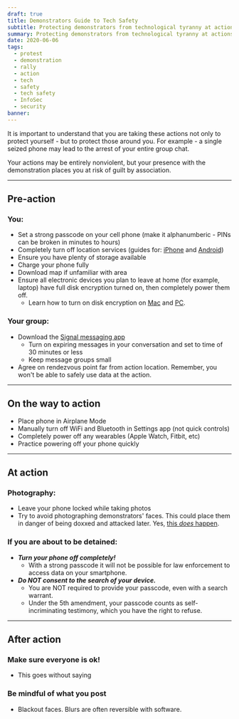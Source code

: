 ```yaml
---
draft: true
title: Demonstrators Guide to Tech Safety
subtitle: Protecting demonstrators from technological tyranny at actions
summary: Protecting demonstrators from technological tyranny at actions
date: 2020-06-06
tags:
  - protest
  - demonstration
  - rally
  - action
  - tech
  - safety
  - tech safety
  - InfoSec
  - security
banner:
---
```


It is important to understand that you are taking these actions not only to protect yourself - but to protect those around you. For example - a single seized phone may lead to the arrest of your entire group chat.

Your actions may be entirely nonviolent, but your presence with the demonstration places you at risk of guilt by association.

---

## Pre-action

### You:

- Set a strong passcode on your cell phone (make it alphanumberic - PINs can be broken in minutes to hours)
- Completely turn off location services (guides for: [iPhone](https://support.apple.com/en-us/HT207092) and [Android](https://support.google.com/accounts/answer/3467281?hl=en))
- Ensure you have plenty of storage available
- Charge your phone fully
- Download map if unfamiliar with area
- Ensure all electronic devices you plan to leave at home (for example, laptop) have full disk encryption turned on, then completely power them off.
  - Learn how to turn on disk encryption on [Mac](https://support.apple.com/en-us/HT204837) and [PC](https://support.microsoft.com/en-us/help/4502379/windows-10-device-encryption).

### Your group:

- Download the [Signal messaging app](https://signal.org)
  - Turn on expiring messages in your conversation and set to time of 30 minutes or less
  - Keep message groups small
- Agree on rendezvous point far from action location. Remember, you won't be able to safely use data at the action.

---

## On the way to action

- Place phone in Airplane Mode
- Manually turn off WiFi and Bluetooth in Settings app (not quick controls)
- Completely power off any wearables (Apple Watch, Fitbit, etc)
- Practice powering off your phone quickly

---

## At action

### Photography:

- Leave your phone locked while taking photos
- Try to avoid photographing demonstrators' faces. This could place them in danger of being doxxed and attacked later. Yes, [this *does* happen](https://www.nbcnews.com/news/us-news/puzzling-number-men-tied-ferguson-protests-have-died-n984261).

### If you are about to be detained:

- ***Turn your phone off completely!***
  - With a strong passcode it will not be possible for law enforcement to access data on your smartphone.
- ***Do NOT consent to the search of your device.***
  - You are NOT required to provide your passcode, even with a search warrant.
  - Under the 5th amendment, your passcode counts as self-incriminating testimony, which you have the right to refuse.

---

## After action

### Make sure everyone is ok!

- This goes without saying

### Be mindful of what you post

- Blackout faces. Blurs are often reversible with software.
